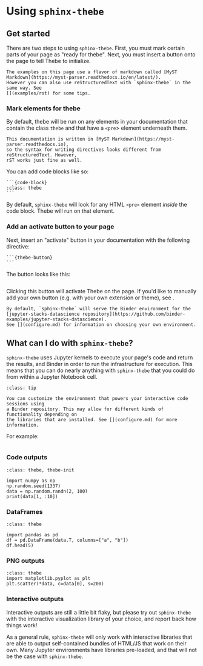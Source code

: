 # Using `sphinx-thebe`

## Get started

There are two steps to using `sphinx-thebe`. First, you must mark certain
parts of your page as "ready for thebe". Next, you must insert a button onto
the page to tell Thebe to initialize.

```{tip}
The examples on this page use a flavor of markdown called [MyST Markdown](https://myst-parser.readthedocs.io/en/latest/).
However you can also use reStructuredText with `sphinx-thebe` in the same way. See
[](examples/rst) for some tips.
```

### Mark elements for thebe

By default, thebe will be run on any elements in your documentation that contain
the class `thebe` and that have a `<pre`> element underneath them.

```{note}
This documentation is written in [MyST Markdown](https://myst-parser.readthedocs.io),
so the syntax for writing directives looks different from reStructuredText. However,
rST works just fine as well.
```

You can add code blocks like so:

````
```{code-block}
:class: thebe
```
````

By default, `sphinx-thebe` will look for any HTML `<pre>` element *inside* the code
block. Thebe will run on that element.

### Add an activate button to your page

Next, insert an "activate" button in your documentation with the following
directive:

````
```{thebe-button}
```
````

The button looks like this:

```{thebe-button}
```

Clicking this button will activate Thebe on the page. If you'd like to manually
add your own button (e.g. with your own extension or theme), see [](add-custom-button).

```{note}
By default, `sphinx-thebe` will serve the Binder environment for the
[jupyter-stacks-datascience repository](https://github.com/binder-examples/jupyter-stacks-datascience).
See [](configure.md) for information on choosing your own environment.
```

## What can I do with `sphinx-thebe`?

`sphinx-thebe` uses Jupyter kernels to execute your page's code and return the
results, and Binder in order to run the infrastructure for execution. This means that
you can do nearly anything with `sphinx-thebe` that you could do from within a
Jupyter Notebook cell.

```{admonition} You can customize your environment
:class: tip

You can customize the environment that powers your interactive code sessions using
a Binder repository. This may allow for different kinds of functionality depending on
the libraries that are installed. See [](configure.md) for more information.
```

For example:

```{thebe-button} Launch examples below!
```

### Code outputs

```{code-block}
:class: thebe, thebe-init

import numpy as np
np.random.seed(1337)
data = np.random.randn(2, 100)
print(data[1, :10])
```

### DataFrames

```{code-block}
:class: thebe

import pandas as pd
df = pd.DataFrame(data.T, columns=["a", "b"])
df.head(5)
```

### PNG outputs

```{code-block}
:class: thebe
import matplotlib.pyplot as plt
plt.scatter(*data, c=data[0], s=200)
```

### Interactive outputs

Interactive outputs are still a little bit flaky, but please try out
`sphinx-thebe` with the interactive visualization library of your choice,
and report back how things work!

As a general rule, `sphinx-thebe` will only work with interactive libraries
that are able to output self-contained bundles of HTML/JS that work on their own.
Many Jupyter environments have libraries pre-loaded, and that will not be the case
with `sphinx-thebe`.
